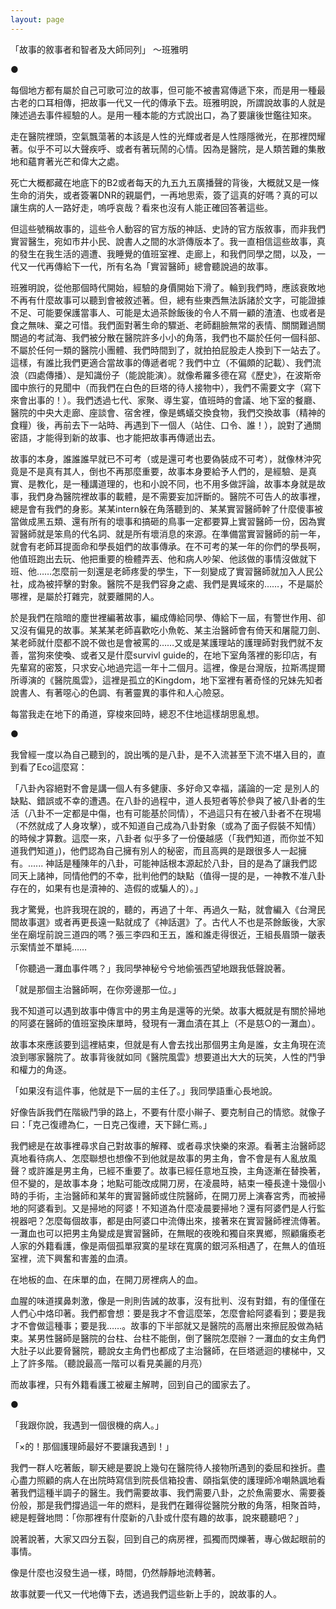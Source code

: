 ```yaml
---
layout: page
---
```

「故事的敘事者和智者及大師同列」 ～班雅明

●

每個地方都有屬於自己可歌可泣的故事，但可能不被書寫傳遞下來，而是用一種最古老的口耳相傳，把故事一代又一代的傳承下去。班雅明說，所謂說故事的人就是陳述過去事件經驗的人。是用一種本能的方式說出口，為了要讓後世鑑往知來。

走在醫院裡頭，空氣飄蕩著的本該是人性的光輝或者是人性隱隱微光，在那裡閃耀著。似乎不可以大聲疾呼、或者有著玩鬧的心情。因為是醫院，是人類苦難的集散地和蘊育著光芒和偉大之處。

死亡大概都藏在地底下的B2或者每天的九五九五廣播聲的背後，大概就又是一條生命的消失，或者簽署DNR的親屬們，一再地思索，簽了這真的好嗎？真的可以讓生病的人一路好走，嗚呼哀哉？看來也沒有人能正確回答著這些。

但這些號稱故事的，這些令人動容的官方版的神話、史詩的官方版敘事，而非我們實習醫生，宛如市井小民、說書人之間的水滸傳版本了。我一直相信這些故事，真的發生在我生活的週遭、我睡覺的值班室裡、走廊上，和我們同學之間，以及，一代又一代再傳給下一代，所有名為「實習醫師」總會聽說過的故事。

班雅明說，從他那個時代開始，經驗的身價開始下滑了。輪到我們時，應該衰敗地不再有什麼故事可以聽到會被敘述著。但，總有些東西無法訴諸於文字，可能證據不足、可能要保護當事人、可能是太過茶餘飯後的令人不屑一顧的渣渣、也或者是食之無味、棄之可惜。我們面對著生命的驟逝、老師翻臉無常的表情、關關難過關關過的考試海、我們被分散在醫院許多小小的角落，我們也不屬於任何一個科部、不屬於任何一類的醫院小團體、我們時間到了，就拍拍屁股走人換到下一站去了。這樣，有誰比我們更適合當故事的傳遞者呢？我們中立（不偏頗的記載）、我們流浪（四處傳播）、是知識份子（能說能演）。就像希羅多德在寫《歷史》，在波斯帝國中旅行的見聞中（而我們在白色的巨塔的待人接物中），我們不需要文字（寫下來會出事的！）。我們透過七代、家聚、導生宴，值班時的會議、地下室的餐廳、醫院的中央大走廊、座談會、宿舍裡，像是螞蟻交換食物，我們交換故事（精神的食糧）後，再前去下一站時、再遇到下一個人（站住、口令、誰！），說對了通關密語，才能得到新的故事、也才能把故事再傳遞出去。

故事的本身，誰誰誰早就已不可考（或是還可考也要偽裝成不可考），就像林沖究竟是不是真有其人，倒也不再那麼重要，故事本身要給予人們的，是經驗、是真實、是教化，是一種講道理的，也和小說不同，也不用多做評論，故事本身就是故事，我們身為醫院裡故事的載體，是不需要妄加評斷的。醫院不可告人的故事裡，總是會有我們的身影。某某intern躲在角落聽到的、某某實習醫師幹了什麼傻事被當做成黑五類、還有所有的壞事和搞砸的鳥事一定都要算上實習醫師一份，因為實習醫師就是笨鳥的代名詞、就是所有壞消息的來源。在準備當實習醫師的前一年，就會有老師耳提面命和學長姐們的故事傳承。在不可考的某一年的你們的學長啊，他值班跑出去玩、他把重要的檢體弄丟、他和病人吵架、他該做的事情沒做就下班、他……怎麼前一刻還是老師疼愛的學生，下一刻變成了實習醫師就加入人民公社，成為被抨擊的對象。醫院不是我們容身之處、我們是異域來的……，不是屬於哪裡，是屬於打雜完，就要離開的人。

於是我們在陰暗的塵世裡編著故事，編成傳給同學、傳給下一屆，有警世作用、卻又沒有偏見的故事。某某某老師喜歡吃小魚乾、某主治醫師會有倚天和屠龍刀劍、某老師就什麼都不說不做也是會被罵的……又或是某護理站的護理師對我們就不友善，當狗來使喚、或者又是什麼survivl guide的，在地下室角落裡的影印店，有先輩寫的密笈，只求安心地過完這一年十二個月。這裡，像是台灣版，拉斯馮提爾所導演的《醫院風雲》，這裡是孤立的Kingdom，地下室裡有著奇怪的兄妹先知者說書人、有著噁心的色調、有著靈異的事件和人心險惡。

每當我走在地下的甬道，穿梭來回時，總忍不住地這樣胡思亂想。

●

我曾經一度以為自己聽到的，說出嘴的是八卦，是不入流甚至下流不堪入目的，直到看了Eco這麼寫：

「八卦內容絕對不會是講一個人有多健康、多好命又幸福，議論的一定 是別人的缺點、錯誤或不幸的遭遇。在八卦的過程中，道人長短者等於參與了被八卦者的生活（八卦不一定都是中傷，也有可能基於同情），不過這只有在被八卦者不在現場（不然就成了人身攻擊），或不知道自己成為八卦對象（或為了面子假裝不知情）的時候才算數。這麼一來，八卦者 似乎多了一份優越感（「我們知道，而你並不知道我們知道」)，他們認為自己擁有別人的秘密，而且高興的是跟很多人一起擁有。...... 神話是種陳年的八卦，可能神話根本源起於八卦，目的是為了讓我們認同天上諸神，同情他們的不幸，批判他們的缺點（值得一提的是，一神教不准八卦存在的，如果有也是瀆神的、造假的或騙人的）。」

我才驚覺，也許我現在說的，聽的，再過了十年、再過久一點，就會編入《台灣民間故事選》或者再更長遠一點就成了《神話選》了。古代人不也是茶餘飯後，大家坐在廟埕前說三道四的嗎？張三李四和王五，誰和誰走得很近，王組長眉頭一皺表示案情並不單純……

「你聽過一灘血事件嗎？」我同學神秘兮兮地偷張西望地跟我低聲說著。

「就是那個主治醫師啊，在你旁邊那一位。」

我不知道可以遇到故事中傳言中的男主角是還等的光榮。故事大概就是有關於掃地的阿婆在醫師的值班室換床單時，發現有一灘血漬在其上（不是慈○的一灘血）。

故事本來應該要到這裡結束，但就是有人會去找出那個男主角是誰，女主角現在流浪到哪家醫院了。故事背後就如同《醫院風雲》想要道出大大的玩笑，人性的鬥爭和權力的角逐。

「如果沒有這件事，他就是下一屆的主任了。」我同學語重心長地說。

好像告訴我們在階級鬥爭的路上，不要有什麼小辮子、要克制自己的情慾。就像子曰：「克己復禮為仁，一日克己復禮，天下歸仁焉。」

我們總是在故事裡尋求自己對故事的解釋、或者尋求快樂的來源。看著主治醫師認真地看待病人、怎麼聯想也想像不到他就是故事的男主角，會不會是有人亂放風聲？或許誰是男主角，已經不重要了。故事已經任意地互換，主角逐漸在替換著，但不變的，是故事本身；地點可能改成開刀房，在凌晨時，結束一檯長達十幾個小時的手術，主治醫師和某年的實習醫師或住院醫師，在開刀房上演春宮秀，而被掃地的阿婆看到。又是掃地的阿婆！不知道為什麼凌晨要掃地？還有阿婆們是人行監視器吧？怎麼每個故事，都是由阿婆口中流傳出來，接著來在實習醫師裡流傳著。一灘血也可以把男主角變成是實習醫師，在無眠的夜晚和獨自來異鄉，照顧癱瘓老人家的外籍看護，像是兩個孤單寂寞的星球在寬廣的銀河系相遇了，在無人的值班室裡，流下興奮和害羞的血漬。

在地板的血、在床單的血，在開刀房裡病人的血。

血腥的味道撲鼻刺激，像是一則則告誡的故事，沒有批判、沒有對錯，有的僅僅在人們心中烙印著。我們都會想：要是我才不會這麼笨，怎麼會給阿婆看到；要是我才不會做這種事；要是我……。故事的下半部就又是醫院的高層出來擦屁股做為結束。某男性醫師是醫院的台柱、台柱不能倒，倒了醫院怎麼辦？一灘血的女主角們大肚子以此要脅醫院，聽說女主角們也都成了主治醫師，在巨塔遞迴的樓梯中，又上了許多階。（聽說最高一階可以看見美麗的月亮）

而故事裡，只有外籍看護工被雇主解聘，回到自己的國家去了。

●

「我跟你說，我遇到一個很機的病人。」

「×的！那個護理師最好不要讓我遇到！」

我們一群人吃著飯，聊天總是要說上幾句在醫院待人接物所遇到的委屈和挫折。盡心盡力照顧的病人在出院時寫信到院長信箱投書、頤指氣使的護理師冷嘲熱諷地看著我們這種半調子的醫生。我們需要故事、我們需要八卦，之於魚需要水、需要養份般，那是我們撐過這一年的燃料，是我們在難得從醫院分散的角落，相聚首時，總是輕聲地問：「你那裡有什麼新的八卦或什麼有趣的故事，說來聽聽吧？」

說著說著，大家又四分五裂，回到自己的病房裡，孤獨而閃爍著，專心做起眼前的事情。

像是什麼也沒發生過一樣，時間，仍然靜靜地流轉著。

故事就要一代又一代地傳下去，透過我們這些新上手的，說故事的人。
